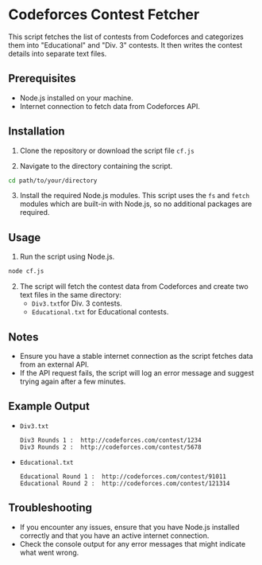 # Codeforces Contest Fetcher

This script fetches the list of contests from Codeforces and categorizes them into "Educational" and "Div. 3" contests. It then writes the contest details into separate text files.

## Prerequisites

- Node.js installed on your machine.
- Internet connection to fetch data from Codeforces API.

## Installation

1. Clone the repository or download the script file `cf.js`

2. Navigate to the directory containing the script.

```sh
cd path/to/your/directory
```

3. Install the required Node.js modules. This script uses the `fs` and `fetch` modules which are built-in with Node.js, so no additional packages are required.

## Usage

1. Run the script using Node.js.

```sh
node cf.js
```

2. The script will fetch the contest data from Codeforces and create two text files in the same directory:
   - `Div3.txt`for Div. 3 contests.
   - `Educational.txt` for Educational contests.

## Notes

- Ensure you have a stable internet connection as the script fetches data from an external API.
- If the API request fails, the script will log an error message and suggest trying again after a few minutes.

## Example Output

- `Div3.txt`

  ```
  Div3 Rounds 1 :  http://codeforces.com/contest/1234
  Div3 Rounds 2 :  http://codeforces.com/contest/5678
  ```

- `Educational.txt`
  ```
  Educational Round 1 :  http://codeforces.com/contest/91011
  Educational Round 2 :  http://codeforces.com/contest/121314
  ```

## Troubleshooting

- If you encounter any issues, ensure that you have Node.js installed correctly and that you have an active internet connection.
- Check the console output for any error messages that might indicate what went wrong.
